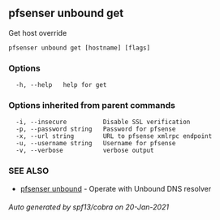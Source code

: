 ## pfsenser unbound get

Get host override

```
pfsenser unbound get [hostname] [flags]
```

### Options

```
  -h, --help   help for get
```

### Options inherited from parent commands

```
  -i, --insecure          Disable SSL verification
  -p, --password string   Password for pfsense
  -x, --url string        URL to pfsense xmlrpc endpoint
  -u, --username string   Username for pfsense
  -v, --verbose           verbose output
```

### SEE ALSO

* [pfsenser unbound](pfsenser_unbound.md)	 - Operate with Unbound DNS resolver

###### Auto generated by spf13/cobra on 20-Jan-2021
